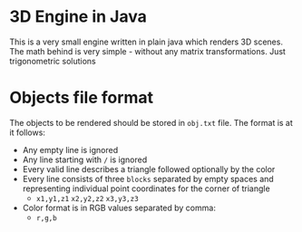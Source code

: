 # 3D Engine in Java
This is a very small engine written in plain java which renders 3D scenes.
The math behind is very simple - without any matrix transformations. Just trigonometric solutions

# Objects file format
The objects to be rendered should be stored in `obj.txt` file.
The format is at it follows:
  - Any empty line is ignored
  - Any line starting with `/` is ignored
  - Every valid line describes a triangle followed optionally by the color
  - Every line consists of three `blocks` separated by empty spaces and representing individual point coordinates for the corner of triangle
    - `x1,y1,z1` <space> `x2,y2,z2` <space> `x3,y3,z3` <space> <color> 
  - Color format is in RGB values separated by comma:
    - `r,g,b`   

